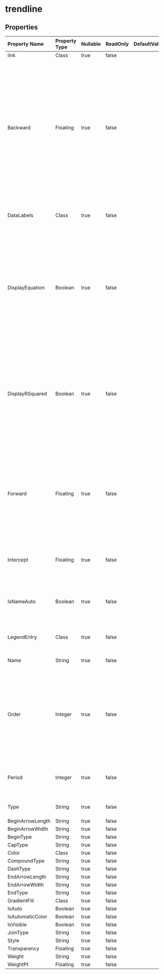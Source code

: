 # **trendline**

 

## **Properties**

| Property Name | Property Type | Nullable |  ReadOnly | DefaultValue | Description | 
| :- | :- | :- |:- |  :- | :- |
|link|Class|true|false |  ||
|Backward|Floating|true|false |  |Returns or sets the number of periods (or units on a scatter chart) that the trendline extends backward.                         The number of periods must be greater than or equal to zero.                        If the chart type is column ,the number of periods must be between 0 and 0.5|
|DataLabels|Class|true|false |  |Represents the DataLabels object for the specified series.|
|DisplayEquation|Boolean|true|false |  |Represents if the equation for the trendline is displayed on the chart (in the same data label as the R-squared value). Setting this property to True automatically turns on data labels.|
|DisplayRSquared|Boolean|true|false |  |Represents if the R-squared value of the trendline is displayed on the chart (in the same data label as the equation). Setting this property to True automatically turns on data labels.|
|Forward|Floating|true|false |  |Returns or sets the number of periods (or units on a scatter chart) that the trendline extends forward.                        The number of periods must be greater than or equal to zero.|
|Intercept|Floating|true|false |  |Returns or sets the point where the trendline crosses the value axis.|
|IsNameAuto|Boolean|true|false |  |Returns if Microsoft Excel automatically determines the name of the trendline.|
|LegendEntry|Class|true|false |  |Gets the legend entry according to this trendline|
|Name|String|true|false |  |Returns the name of the trendline.|
|Order|Integer|true|false |  |Returns or sets the trendline order (an integer greater than 1) when the trendline type is Polynomial.                         The order must be between 2 and 6.|
|Period|Integer|true|false |  |Returns or sets the period for the moving-average trendline.|
|Type|String|true|false |  |Returns the trendline type.|
|BeginArrowLength|String|true|false |  ||
|BeginArrowWidth|String|true|false |  ||
|BeginType|String|true|false |  ||
|CapType|String|true|false |  ||
|Color|Class|true|false |  ||
|CompoundType|String|true|false |  ||
|DashType|String|true|false |  ||
|EndArrowLength|String|true|false |  ||
|EndArrowWidth|String|true|false |  ||
|EndType|String|true|false |  ||
|GradientFill|Class|true|false |  ||
|IsAuto|Boolean|true|false |  ||
|IsAutomaticColor|Boolean|true|false |  ||
|IsVisible|Boolean|true|false |  ||
|JoinType|String|true|false |  ||
|Style|String|true|false |  ||
|Transparency|Floating|true|false |  ||
|Weight|String|true|false |  ||
|WeightPt|Floating|true|false |  ||

